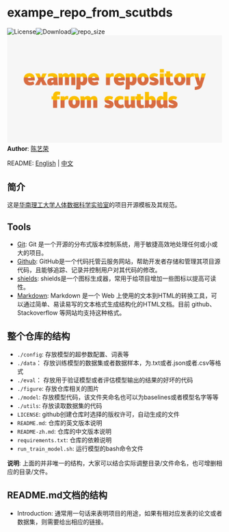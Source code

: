# exampe_repo_from_scutbds
![License](https://img.shields.io/github/license/scut-bds/exampe_repo_from_scutbds)![Download](https://img.shields.io/github/downloads/scut-bds/exampe_repo_from_scutbds/total)![repo_size](https://img.shields.io/github/repo-size/scut-bds/exampe_repo_from_scutbds)
![logo](./figure/logo.png)
**Author**: [陈艺荣](https://github.com/scutcyr)

README: [English](https://github.com/scut-bds/exampe_repo_from_scutbds/blob/main/README.md) | [中文](https://github.com/scut-bds/exampe_repo_from_scutbds/blob/main/README-zh.md)

## 简介
这是[华南理工大学人体数据科学实验室](https://github.com/scut-bds)的项目开源模板及其规范。 

## Tools
* [Git](https://git-scm.com/): Git 是一个开源的分布式版本控制系统，用于敏捷高效地处理任何或小或大的项目。
* [Github](https://github.com): GitHub是一个代码托管云服务网站，帮助开发者存储和管理其项目源代码，且能够追踪、记录并控制用户对其代码的修改。
* [shields](https://shields.io/): shields是一个图标生成器，常用于给项目增加一些图标以提高可读性。
* [Markdown](http://www.markdown.cn/): Markdown 是一个 Web 上使用的文本到HTML的转换工具，可以通过简单、易读易写的文本格式生成结构化的HTML文档。目前 github、Stackoverflow 等网站均支持这种格式。

## 整个仓库的结构
+ ```./config```: 存放模型的超参数配置、词表等
+ ```./data```： 存放训练模型的数据集或者数据样本，为.txt或者.json或者.csv等格式
+ ```./eval```： 存放用于验证模型或者评估模型输出的结果的好坏的代码
+ ```./figure```: 存放仓库相关的图片
+ ```./model```: 存放模型代码，该文件夹命名也可以为baselines或者模型名字等等
+ ```./utils```: 存放读取数据集的代码
+ ```LICENSE```: github创建仓库时选择的版权许可，自动生成的文件
+ ```README.md```: 仓库的英文版本说明
+ ```README-zh.md```: 仓库的中文版本说明
+ ```requirements.txt```: 仓库的依赖说明
+ ```run_train_model.sh```: 运行模型的bash命令文件

**说明**: 上面的并非唯一的结构，大家可以结合实际调整目录/文件命名，也可增删相应的目录/文件。

## README.md文档的结构
* Introduction: 通常用一句话来表明项目的用途，如果有相对应发表的论文或者数据集，则需要给出相应的链接。
